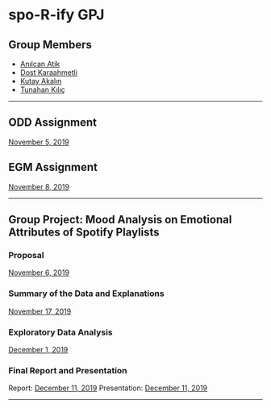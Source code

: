 # spo-R-ify GPJ


## Group Members
  - [Anılcan Atik](https://github.com/pjournal/mef03-Anilcana)
  - [Dost Karaahmetli](https://github.com/pjournal/mef03-karaahmetlid)
  - [Kutay Akalın](https://github.com/pjournal/mef03-KutayAkalin)
  - [Tunahan Kılıç](https://github.com/pjournal/mef03-tunahankilic)
  
---------


## ODD Assignment
  [November 5, 2019](https://pjournal.github.io/mef03g-spo-R-ify/ODD-Group-Assignment-by-spoRify.html)
  
## EGM Assignment
  [November 8, 2019](https://pjournal.github.io/mef03g-spo-R-ify/BES_Assignment.html)


-------------------

## Group Project: Mood Analysis on Emotional Attributes of Spotify Playlists
### Proposal
  [November 6, 2019](https://pjournal.github.io/mef03g-spo-R-ify/spoRify-Gr-Pr-Proposal.html)

### Summary of the Data and Explanations
  [November 17, 2019](https://pjournal.github.io/mef03g-spo-R-ify/Spotify_Project_Data_Summary1.html)
 
### Exploratory Data Analysis
  [December 1, 2019](https://pjournal.github.io/mef03g-spo-R-ify/Exploratory_Data_Analysis_Sporify.html)

### Final Report and Presentation
  Report: [December 11, 2019](https://pjournal.github.io/mef03g-spo-R-ify/SpotifyR/EDA_Final_Report.html)
  Presentation: [December 11, 2019](https://pjournal.github.io/mef03g-spo-R-ify/SpotifyR/EDA_Final_Presentation.html)
  
---------------  
